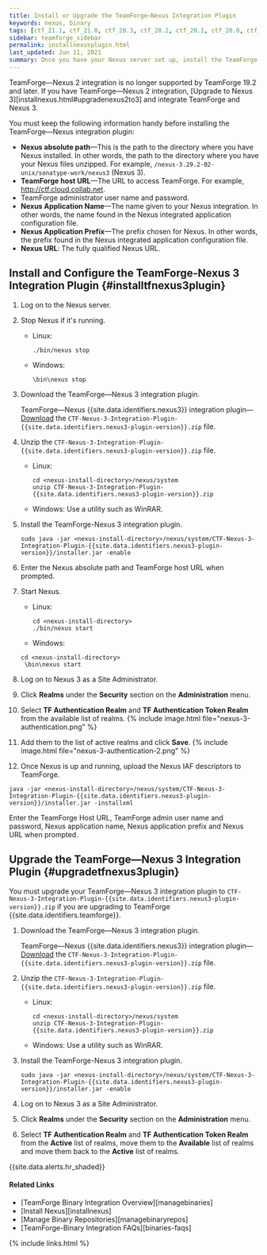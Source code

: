 ```yaml
---
title: Install or Upgrade the TeamForge—Nexus Integration Plugin
keywords: nexus, binary
tags: [ctf_21.1, ctf_21.0, ctf_20.3, ctf_20.2, ctf_20.1, ctf_20.0, ctf_19.3, installation, upgrade, binaries, ctf_19.2, integration]
sidebar: teamforge_sidebar
permalink: installnexusplugin.html
last_updated: Jun 11, 2021
summary: Once you have your Nexus server set up, install the TeamForge-Nexus integration plugin.
---
```


TeamForge—Nexus 2 integration is no longer supported by TeamForge 19.2 and later. If you have TeamForge—Nexus 2 integration, [Upgrade to Nexus 3][installnexus.html#upgradenexus2to3] and integrate TeamForge and Nexus 3.

You must keep the following information handy before installing the TeamForge—Nexus integration plugin:
* **Nexus absolute path**—This is the path to the directory where you have Nexus installed. In other words, the path to the directory where you have your Nexus files unzipped. For example, `/nexus-3.29.2-02-unix/sonatype-work/nexus3` (Nexus 3).
* **TeamForge host URL**—The URL to access TeamForge. For example, http://ctf.cloud.collab.net.
* TeamForge administrator user name and password.
* **Nexus Application Name**—The name given to your Nexus integration. In other words, the name found in the Nexus integrated application configuration file.
* **Nexus Application Prefix**—The prefix chosen for Nexus. In other words, the prefix found in the Nexus integrated application configuration file.
* **Nexus URL**: The fully qualified Nexus URL.

## Install and Configure the TeamForge-Nexus 3 Integration Plugin {#installtfnexus3plugin}

1. Log on to the Nexus server.
2. Stop Nexus if it's running.
   * Linux:
     ```linux
     ./bin/nexus stop
     ````
   * Windows:
     ```msdos
     \bin\nexus stop
     ```
3. Download the TeamForge—Nexus 3 integration plugin. 

   <!-- https://forge.collab.net/sf/go/artf415661#15 -->
   TeamForge—Nexus {{site.data.identifiers.nexus3}} integration plugin—[Download](https://mvn.collab.net/nexus/content/repositories/binaries-integration/com/collabnet/CTF-Nexus-3-Integration-Plugin/{{site.data.identifiers.nexus3-plugin-version}}/CTF-Nexus-3-Integration-Plugin-{{site.data.identifiers.nexus3-plugin-version}}.zip) the `CTF-Nexus-3-Integration-Plugin-{{site.data.identifiers.nexus3-plugin-version}}.zip` file.   

4. Unzip the `CTF-Nexus-3-Integration-Plugin-{{site.data.identifiers.nexus3-plugin-version}}.zip` file.
   * Linux:
     ```linux
     cd <nexus-install-directory>/nexus/system
     unzip CTF-Nexus-3-Integration-Plugin-{{site.data.identifiers.nexus3-plugin-version}}.zip
     ````
   * Windows: Use a utility such as WinRAR.
5. Install the TeamForge-Nexus 3 integration plugin.
   ```shell
   sudo java -jar <nexus-install-directory>/nexus/system/CTF-Nexus-3-Integration-Plugin-{{site.data.identifiers.nexus3-plugin-version}}/installer.jar -enable
   ````
6. Enter the Nexus absolute path and TeamForge host URL when prompted.
7. Start Nexus.
   * Linux:
     ```linux
     cd <nexus-install-directory>
     ./bin/nexus start
     ````
   * Windows:
   ```msdos
   cd <nexus-install-directory>
    \bin\nexus start
    ````
8. Log on to Nexus 3 as a Site Administrator.
9. Click **Realms** under the **Security** section on the **Administration** menu.
10. Select **TF Authentication Realm** and **TF Authentication Token Realm** from the available list of realms.
    {% include image.html file="nexus-3-authentication.png" %}
11. Add them to the list of active realms and click **Save**.
    {% include image.html file="nexus-3-authentication-2.png" %}    
12. Once Nexus is up and running, upload the Nexus IAF descriptors to TeamForge.
```shell
java -jar <nexus-install-directory>/nexus/system/CTF-Nexus-3-Integration-Plugin-{{site.data.identifiers.nexus3-plugin-version}}/installer.jar -installxml
````
   Enter the TeamForge Host URL, TeamForge admin user name and password, Nexus application name, Nexus application prefix and Nexus URL when prompted.

## Upgrade the TeamForge—Nexus 3 Integration Plugin {#upgradetfnexus3plugin}
<!-- Artifact artf394560 : Nexus 3 integration creating custom privileges -->
You must upgrade your TeamForge—Nexus 3 integration plugin to `CTF-Nexus-3-Integration-Plugin-{{site.data.identifiers.nexus3-plugin-version}}.zip` if you are upgrading to TeamForge {{site.data.identifiers.teamforge}}.   

1. Download the TeamForge—Nexus 3 integration plugin.

   TeamForge—Nexus {{site.data.identifiers.nexus3}} integration plugin—[Download](https://mvn.collab.net/nexus/content/repositories/binaries-integration/com/collabnet/CTF-Nexus-3-Integration-Plugin/{{site.data.identifiers.nexus3-plugin-version}}/CTF-Nexus-3-Integration-Plugin-{{site.data.identifiers.nexus3-plugin-version}}.zip) the `CTF-Nexus-3-Integration-Plugin-{{site.data.identifiers.nexus3-plugin-version}}.zip` file.  

2. Unzip the `CTF-Nexus-3-Integration-Plugin-{{site.data.identifiers.nexus3-plugin-version}}.zip` file.
   * Linux:
     ```linux
     cd <nexus-install-directory>/nexus/system
     unzip CTF-Nexus-3-Integration-Plugin-{{site.data.identifiers.nexus3-plugin-version}}.zip
     ````
   * Windows: Use a utility such as WinRAR.
3. Install the TeamForge-Nexus 3 integration plugin.
   ```shell
   sudo java -jar <nexus-install-directory>/nexus/system/CTF-Nexus-3-Integration-Plugin-{{site.data.identifiers.nexus3-plugin-version}}/installer.jar -enable
   ````
4. Log on to Nexus 3 as a Site Administrator.
5. Click **Realms** under the **Security** section on the **Administration** menu.
6. Select **TF Authentication Realm** and **TF Authentication Token Realm** from the **Active** list of realms, move them to the **Available** list of realms and move them back to the **Active** list of realms.

{{site.data.alerts.hr_shaded}}
#### Related Links

* [TeamForge Binary Integration Overview][managebinaries]
* [Install Nexus][installnexus]
* [Manage Binary Repositories][managebinaryrepos]
* [TeamForge-Binary Integration FAQs][binaries-faqs]


{% include links.html %}	
